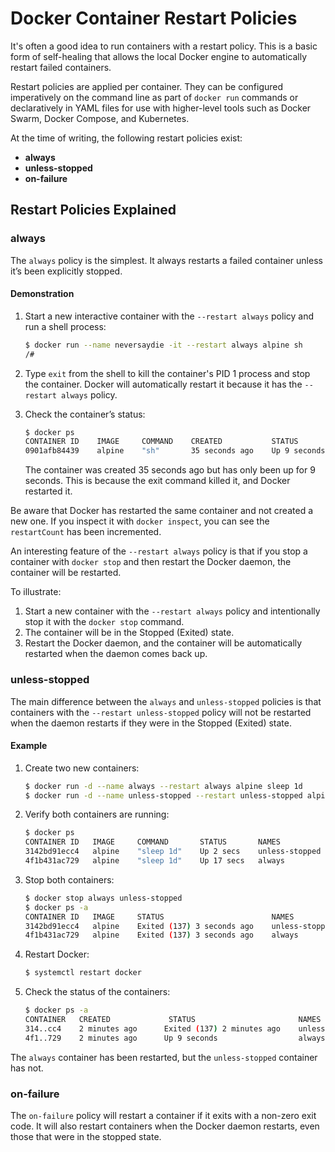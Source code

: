 # Docker Container Restart Policies

It's often a good idea to run containers with a restart policy. This is a basic form of self-healing that allows the local Docker engine to automatically restart failed containers.

Restart policies are applied per container. They can be configured imperatively on the command line as part of `docker run` commands or declaratively in YAML files for use with higher-level tools such as Docker Swarm, Docker Compose, and Kubernetes.

At the time of writing, the following restart policies exist:

- **always**
- **unless-stopped**
- **on-failure**

## Restart Policies Explained

### always

The `always` policy is the simplest. It always restarts a failed container unless it’s been explicitly stopped. 

#### Demonstration

1. Start a new interactive container with the `--restart always` policy and run a shell process:
   ```sh
   $ docker run --name neversaydie -it --restart always alpine sh
   /#
   ```

2. Type `exit` from the shell to kill the container's PID 1 process and stop the container. Docker will automatically restart it because it has the `--restart always` policy.

3. Check the container’s status:
   ```sh
   $ docker ps
   CONTAINER ID    IMAGE     COMMAND    CREATED           STATUS         NAME
   0901afb84439    alpine    "sh"       35 seconds ago    Up 9 seconds   neversaydie
   ```
   The container was created 35 seconds ago but has only been up for 9 seconds. This is because the exit command killed it, and Docker restarted it.

Be aware that Docker has restarted the same container and not created a new one. If you inspect it with `docker inspect`, you can see the `restartCount` has been incremented.

An interesting feature of the `--restart always` policy is that if you stop a container with `docker stop` and then restart the Docker daemon, the container will be restarted. 

To illustrate:

1. Start a new container with the `--restart always` policy and intentionally stop it with the `docker stop` command.
2. The container will be in the Stopped (Exited) state.
3. Restart the Docker daemon, and the container will be automatically restarted when the daemon comes back up.

### unless-stopped

The main difference between the `always` and `unless-stopped` policies is that containers with the `--restart unless-stopped` policy will not be restarted when the daemon restarts if they were in the Stopped (Exited) state.

#### Example

1. Create two new containers:
   ```sh
   $ docker run -d --name always --restart always alpine sleep 1d
   $ docker run -d --name unless-stopped --restart unless-stopped alpine sleep 1d
   ```

2. Verify both containers are running:
   ```sh
   $ docker ps
   CONTAINER ID   IMAGE     COMMAND       STATUS       NAMES
   3142bd91ecc4   alpine    "sleep 1d"    Up 2 secs    unless-stopped
   4f1b431ac729   alpine    "sleep 1d"    Up 17 secs   always
   ```

3. Stop both containers:
   ```sh
   $ docker stop always unless-stopped
   $ docker ps -a
   CONTAINER ID   IMAGE     STATUS                        NAMES
   3142bd91ecc4   alpine    Exited (137) 3 seconds ago    unless-stopped
   4f1b431ac729   alpine    Exited (137) 3 seconds ago    always
   ```

4. Restart Docker:
   ```sh
   $ systemctl restart docker
   ```

5. Check the status of the containers:
   ```sh
   $ docker ps -a
   CONTAINER   CREATED             STATUS                       NAMES
   314..cc4    2 minutes ago      Exited (137) 2 minutes ago    unless-stopped
   4f1..729    2 minutes ago      Up 9 seconds                  always
   ```

The `always` container has been restarted, but the `unless-stopped` container has not.

### on-failure

The `on-failure` policy will restart a container if it exits with a non-zero exit code. It will also restart containers when the Docker daemon restarts, even those that were in the stopped state.
